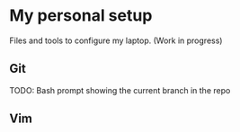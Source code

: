 My personal setup
=================

Files and tools to configure my laptop. (Work in progress)

Git
---

TODO: Bash prompt showing the current branch in the repo

Vim
---

